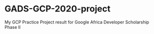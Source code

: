 # GADS-GCP-2020-project
My GCP Practice Project result for Google Africa Developer Scholarship Phase II 
